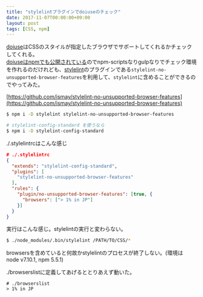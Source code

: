 ```yaml
---
title: "stylelintプラグインでdoiuseのチェック"
date: 2017-11-07T00:00:00+09:00
layout: post
tags: [CSS, npm]
---
```


[doiuse](http://doiuse.herokuapp.com/)はCSSのスタイルが指定したブラウザでサポートしてくれるかチェックしてくれる。  
[doiuseはnpmでも公開されている](https://www.npmjs.com/package/doiuse)のでnpm-scriptsなりgulpなりでチェック環境を作れるのだけれども、[stylelint](https://www.npmjs.com/package/stylelint)のプラグインである`stylelint-no-unsupported-browser-features`を利用して、`stylelint`に含めることができるのでやってみた。

[https://github.com/ismay/stylelint-no-unsupported-browser-features](https://github.com/ismay/stylelint-no-unsupported-browser-features)

```sh
$ npm i -D stylelint stylelint-no-unsupported-browser-features

# stylelint-config-standard を使うなら
$ npm i -D stylelint-config-standard
```

./.stylelintrcはこんな感じ
```json
# ./.stylelintrc
{
  "extends": "stylelint-config-standard",
  "plugins": [
    "stylelint-no-unsupported-browser-features"
  ],
  "rules": {
    "plugin/no-unsupported-browser-features": [true, {
      "browsers": ["> 1% in JP"]
    }]
  }
}
```

実行はこんな感じ。stylelintの実行と変わらない。
```sh
$ ./node_modules/.bin/stylelint /PATH/TO/CSS/*
```

browsersを含めていると何故かstylelintのプロセスが終了しない。(環境は node v7.10.1, npm 5.5.1)

./browserslistに定義してあげるととりあえず動いた。
```
# ./browserslist
> 1% in JP
```
